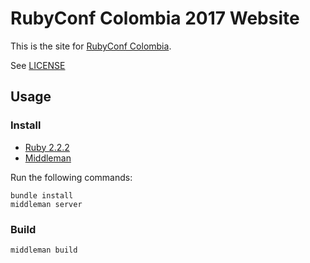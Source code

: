 # RubyConf Colombia 2017 Website

This is the site for [RubyConf Colombia](http://rubyconf.co).

See [LICENSE](https://github.com/RubyConfCo/rubyconf.co/blob/master/LICENSE.md)

## Usage
### Install
- [Ruby 2.2.2](https://www.ruby-lang.org)
- [Middleman](https://middlemanapp.com/)

Run the following commands:

```
bundle install
middleman server
```

### Build

```
middleman build
```
